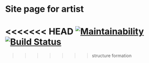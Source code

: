 # Site page for artist
<<<<<<< HEAD
[![Maintainability](https://api.codeclimate.com/v1/badges/db5f3fb2866d58b422f0/maintainability)](https://codeclimate.com/github/adypr/landing/maintainability)
[![Build Status](https://travis-ci.org/adypr/landing.svg?branch=master)](https://travis-ci.org/adypr/landing)
=======
>>>>>>> structure formation
